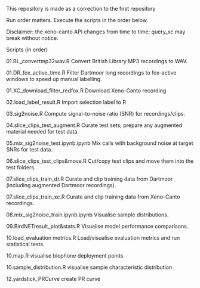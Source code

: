 This repository is made as a correction to the first repository

Run order matters. Execute the scripts in the order below.

Disclaimer: the xeno-canto API changes from time to time; query_xc may break without notice.

Scripts (in order)

01.BL_convertmp32wav.R
Convert British Library MP3 recordings to WAV.


01.DR_fox_active_time.R
Filter Dartmoor long recordings to fox-active windows to speed up manual labelling.


01.XC_download_filter_redfox.R
Download Xeno-Canto recording


02.load_label_result.R
Import selection label to R


03.sig2noise.R
Compute signal-to-noise ratio (SNR) for recordings/clips.


04.slice_clips_test_augment.R
Curate test sets; prepare any augmented material needed for test data.


05.mix_sig2noise_test.ipynb.ipynb
Mix calls with background noise at target SNRs for test data.


06.slice_clips_test_clips&move.R
Cut/copy test clips and move them into the test folders.


07.slice_clips_train_dr.R
Curate and clip training data from Dartmoor (including augmented Dartmoor recordings).


07.slice_clips_train_xc.R
Curate and clip training data from Xeno-Canto recordings.


08.mix_sig2noise_train.ipynb.ipynb
Visualise sample distributions.


09.BirdNETresult_plot&stats.R
Visualise model performance comparisons.


10.load_evaluation metrics.R
Load/visualise evaluation metrics and run statistical tests.


10.map.R
visualise biophone deployment points

10.sample_distribution.R 
visualise sample characteristic distribution

12.yardstick_PRCurve
create PR curve

